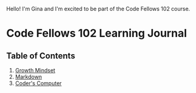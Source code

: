 Hello! I'm Gina and I'm excited to be part of the Code Fellows 102 course. 

# Code Fellows 102 Learning Journal 
## Table of Contents
1. [Growth Mindset](https://ginapult.github.io/1-growth-mindset)
2. [Markdown](https://ginapult.github.io/2-markdown)
3. [Coder's Computer](https://ginapult.github.io/3-coders-computer)